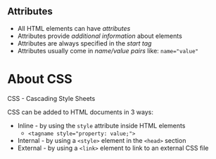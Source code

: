 
## Attributes

- All HTML elements can have *attributes*
- Attributes provide *additional information* about elements
- Attributes are always specified in the *start tag*
- Attributes usually come in *name/value pairs* like: `name="value"`

# About CSS

CSS - Cascading Style Sheets

CSS can be added to HTML documents in 3 ways:
- Inline - by using the `style` attribute inside HTML elements
  - `<tagname style="property: value;">`
- Internal - by using a `<style>` element in the `<head>` section
- External - by using a `<link>` element to link to an external CSS file
